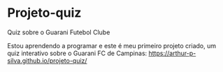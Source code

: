 # Projeto-quiz
Quiz sobre o Guarani Futebol Clube

Estou aprendendo a programar e este é meu primeiro projeto criado, um quiz interativo sobre o Guarani FC de Campinas:
https://arthur-p-silva.github.io/projeto-quiz/
